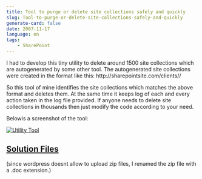 ```yaml
---
title: Tool to purge or delete site collections safely and quickly
slug: Tool-to-purge-or-delete-site-collections-safely-and-quickly
generate-card: false
date: 2007-11-17
language: en
tags:
    - SharePoint
---
```



I had to develop this tiny utility to delete around 1500 site collections which are autogenerated by some other tool. The autogenerated site collections were created in the format like this: http&#x3A;//sharepointsite.com/clients//



So this tool of mine identifies the site collections which matches the above format and deletes them. At the same time it keeps log of each and every action taken in the log file provided. If anyone needs to delete site collections in thousands then just modify the code according to your need.



Belowis a screenshot of the tool:



[![Utility Tool](http://sharenotes.files.wordpress.com/2007/11/tool.jpg)](./img/2007-11-tool.jpg "Utility Tool")

## [Solution Files](http://sharenotes.files.wordpress.com/2007/11/sharepointtoolssolutionzip.doc "Direct link to file")

(since wordpress doesnt allow to upload zip files, I renamed the zip file with a .doc extension.)